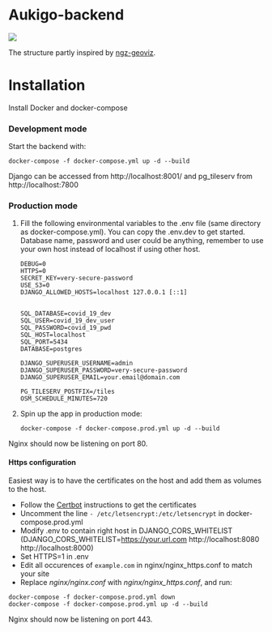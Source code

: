 Aukigo-backend
===================
![](https://github.com/GispoCoding/aukigo-backend/workflows/Tests/badge.svg)

The structure partly inspired by [ngz-geoviz](https://github.com/GispoCoding/ngz-geoviz/tree/master/ngz-geoviz).

# Installation

Install Docker and docker-compose

### Development mode

Start the backend with:

```shell script
docker-compose -f docker-compose.yml up -d --build
``` 

Django can be accessed from http://localhost:8001/ and pg_tileserv from http://localhost:7800


### Production mode
1. Fill the following environmental variables to the .env file (same directory as docker-compose.yml).
You can copy the .env.dev to get started. 
Database name, password and user could be anything, remember to use your own 
host instead of localhost if using other host.

    ```shell script
    DEBUG=0
    HTTPS=0
    SECRET_KEY=very-secure-password
    USE_S3=0 
    DJANGO_ALLOWED_HOSTS=localhost 127.0.0.1 [::1]
   
       
    SQL_DATABASE=covid_19_dev
    SQL_USER=covid_19_dev_user
    SQL_PASSWORD=covid_19_pwd
    SQL_HOST=localhost
    SQL_PORT=5434
    DATABASE=postgres
    
    DJANGO_SUPERUSER_USERNAME=admin
    DJANGO_SUPERUSER_PASSWORD=very-secure-password
    DJANGO_SUPERUSER_EMAIL=your.email@domain.com
   
    PG_TILESERV_POSTFIX=/tiles
    OSM_SCHEDULE_MINUTES=720
    ```

2. Spin up the app in production mode:

    ```shell script
    docker-compose -f docker-compose.prod.yml up -d --build
    ```

Nginx should now be listening on port 80.

#### Https configuration
Easiest way is to have the certificates on the host and add them as volumes to the host.
* Follow the [Certbot](https://certbot.eff.org/lets-encrypt/ubuntubionic-nginx) instructions to get the certificates
* Uncomment the line `- /etc/letsencrypt:/etc/letsencrypt` in docker-compose.prod.yml
* Modify .env to contain right host in DJANGO_CORS_WHITELIST (DJANGO_CORS_WHITELIST=https://your.url.com http://localhost:8080 http://localhost:8000)
* Set HTTPS=1 in .env 
* Edit all occurences of `example.com` in nginx/nginx_https.conf to match your site
* Replace *nginx/nginx.conf* with *nginx/nginx_https.conf*, and run:

```shell script
docker-compose -f docker-compose.prod.yml down
docker-compose -f docker-compose.prod.yml up -d --build
```

Nginx should now be listening on port 443.
